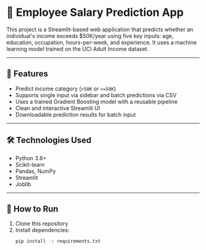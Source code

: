 # 💼 Employee Salary Prediction App

This project is a Streamlit-based web application that predicts whether an individual's income exceeds $50K/year using five key inputs: age, education, occupation, hours-per-week, and experience. It uses a machine learning model trained on the UCI Adult Income dataset.

---

## 🚀 Features

- Predict income category (`>50K` or `<=50K`)
- Supports single input via sidebar and batch predictions via CSV
- Uses a trained Gradient Boosting model with a reusable pipeline
- Clean and interactive Streamlit UI
- Downloadable prediction results for batch input

---

## 🛠️ Technologies Used

- Python 3.8+
- Scikit-learn
- Pandas, NumPy
- Streamlit
- Joblib

---

## 🧪 How to Run

1. Clone this repository  
2. Install dependencies:  
   ```bash
   pip install -r requirements.txt
